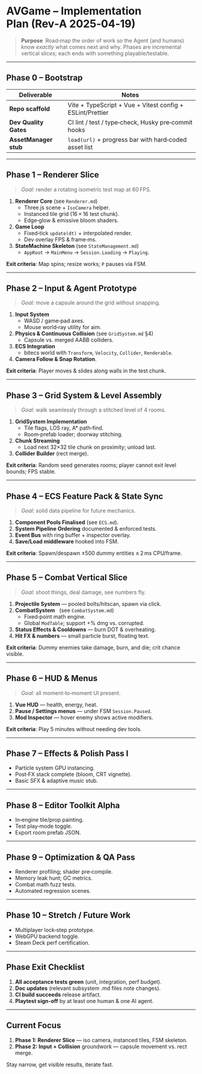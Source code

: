 # AVGame – Implementation Plan (Rev‑A 2025‑04‑19)

> **Purpose** Road‑map the order of work so the Agent (and humans) know *exactly* what comes next and why. Phases are incremental vertical slices; each ends with something playable/testable.

---

## Phase 0 – Bootstrap
| Deliverable | Notes |
|-------------|-------|
| **Repo scaffold** | Vite + TypeScript + Vue + Vitest config + ESLint/Prettier |
| **Dev Quality Gates** | CI lint / test / type‑check, Husky pre‑commit hooks |
| **AssetManager stub** | `load(url)` + progress bar with hard‑coded asset list |

---

## Phase 1 – Renderer Slice
> *Goal:* render a rotating isometric test map at 60 FPS.

1. **Renderer Core** (see `Renderer.md`)
   - Three.js scene + `IsoCamera` helper.
   - Instanced tile grid (16 × 16 test chunk).
   - Edge‑glow & emissive bloom shaders.
2. **Game Loop**
   - Fixed‑tick `update(dt)` + interpolated render.
   - Dev overlay FPS & frame‑ms.
3. **StateMachine Skeleton** (see `StateManagement.md`)
   - `AppRoot` → `MainMenu` → `Session.Loading` → `Playing`.

**Exit criteria**: Map spins; resize works; `P` pauses via FSM.

---

## Phase 2 – Input & Agent Prototype
> *Goal:* move a capsule around the grid without snapping.

1. **Input System**
   - WASD / game‑pad axes.
   - Mouse world‑ray utility for aim.
2. **Physics & Continuous Collision** (see `GridSystem.md` §4)
   - Capsule vs. merged AABB colliders.
3. **ECS Integration**
   - bitecs world with `Transform`, `Velocity`, `Collider`, `Renderable`.
4. **Camera Follow & Snap Rotation**.

**Exit criteria**: Player moves & slides along walls in the test chunk.

---

## Phase 3 – Grid System & Level Assembly
> *Goal:* walk seamlessly through a stitched level of 4 rooms.

1. **GridSystem Implementation**
   - Tile flags, LOS ray, A* path‑find.
   - Room‑prefab loader; doorway stitching.
2. **Chunk Streaming**
   - Load next 32×32 tile chunk on proximity; unload last.
3. **Collider Builder** (rect merge).

**Exit criteria**: Random seed generates rooms; player cannot exit level bounds; FPS stable.

---

## Phase 4 – ECS Feature Pack & State Sync
> *Goal:* solid data pipeline for future mechanics.

1. **Component Pools Finalised** (see `ECS.md`).
2. **System Pipeline Ordering** documented & enforced tests.
3. **Event Bus** with ring buffer + inspector overlay.
4. **Save/Load middleware** hooked into FSM.

**Exit criteria**: Spawn/despawn ±500 dummy entities ≤ 2 ms CPU/frame.

---

## Phase 5 – Combat Vertical Slice
> *Goal:* shoot things, deal damage, see numbers fly.

1. **Projectile System** — pooled bolts/hitscan, spawn via click.
2. **CombatSystem**   (see `CombatSystem.md`)
   - Fixed‑point math engine.
   - Global `ModTable`; support +% dmg vs. corrupted.
3. **Status Effects & Cooldowns** — burn DOT & overheating.
4. **Hit FX & numbers** — small particle burst, floating text.

**Exit criteria**: Dummy enemies take damage, burn, and die; crit chance visible.

---

## Phase 6 – HUD & Menus
> *Goal:* all moment‑to‑moment UI present.

1. **Vue HUD** — health, energy, heat.
2. **Pause / Settings menus** — under FSM `Session.Paused`.
3. **Mod Inspector** — hover enemy shows active modifiers.

**Exit criteria**: Play 5 minutes without needing dev tools.

---

## Phase 7 – Effects & Polish Pass I
- Particle system GPU instancing.
- Post‑FX stack complete (bloom, CRT vignette).
- Basic SFX & adaptive music stub.

---

## Phase 8 – Editor Toolkit Alpha
- In‑engine tile/prop painting.
- Test play‑mode toggle.
- Export room prefab JSON.

---

## Phase 9 – Optimization & QA Pass
- Renderer profiling; shader pre‑compile.
- Memory leak hunt; GC metrics.
- Combat math fuzz tests.
- Automated regression scenes.

---

## Phase 10 – Stretch / Future Work
- Multiplayer lock‑step prototype.
- WebGPU backend toggle.
- Steam Deck perf certification.

---

## Phase Exit Checklist
1. **All acceptance tests green** (unit, integration, perf budget).
2. **Doc updates** (relevant subsystem .md files note changes).
3. **CI build succeeds** release artifact.
4. **Playtest sign‑off** by at least one human & one AI agent.

---

## Current Focus
1. **Phase 1: Renderer Slice** — iso camera, instanced tiles, FSM skeleton.
2. **Phase 2: Input + Collision** groundwork — capsule movement vs. rect merge.

Stay narrow, get visible results, iterate fast.

